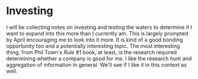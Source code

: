 # Investing

I will be collecting notes on investing and testing the waters to determine if I want to expand into this more than I currently am. This is largely prompted by April encouraging me to look into it more. It is kind of a good bonding opportunity too and a potentially interesting topic. The most interesting thing, from Phil Town's *Rule #1* book, at least, is the research required determining whether a company is good for me. I like the research hunt and aggregation of information in general. We'll see if I like it in this context as well.
